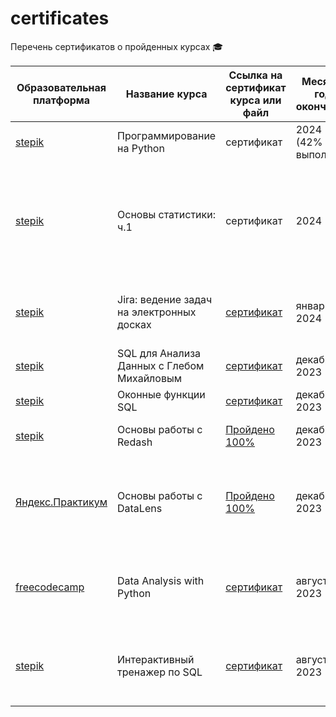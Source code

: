 # certificates
Перечень сертификатов о пройденных курсах 🎓

| Образовательная платформа | Название курса | Ссылка на сертификат курса или файл | Месяц и год окончания | Полученные навыки |
| -------- | -------- | -------- |  -------- |  -------- |
| [stepik](https://stepik.org/course/67/promo) | Программирование на Python  | сертификат |  2024 (42% выпол.) | Python |
| [stepik](https://stepik.org/course/76/promo) | Основы статистики: ч.1  | сертификат |  2024  |  Центральная предельная теорема, cравнение средних, корреляция и регрессия, непараметрические методы, кластерный анализ, линейная регрессия, bootstrap |
| [stepik](https://stepik.org/course/10425/promo) | Jira: ведение задач на электронных досках  | [сертификат](https://github.com/Lisittsa2050/Certificates/blob/main/Сертификаты/stepik_jira_2024.pdf) | январь 2024 | Issue types, Fields, Screens, Workflows, Boards, Notifications, Permissions, Search issues, Filters |
| [stepik](https://stepik.org/course/116332/promo) | SQL для Анализа Данных с Глебом Михайловым | [сертификат](https://github.com/Lisittsa2050/Certificates/blob/main/Сертификаты/SQL_for_data_analysis_Gleb.pdf)| декабрь 2023  | Join, CTE, WinFun, Google Colab, Python |
| [stepik](https://stepik.org/course/63054/promo) | Оконные функции SQL | [сертификат](https://github.com/Lisittsa2050/Certificates/blob/main/Сертификаты/SQL_Windows_Functions.pdf)| декабрь 2023  | Windows Functions |
| [stepik](https://stepik.org/course/70987/promo)| Основы работы с Redash | [Пройдено 100%](https://github.com/Lisittsa2050/Certificates/blob/main/Сертификаты/redash_stepik.pdf) | декабрь 2023 | Сбор и визуализация данных. Создание дашбордов |
| [Яндекс.Практикум](https://cloud.yandex.ru/training/datalens) | Основы работы с DataLens  | [Пройдено 100%](https://github.com/Lisittsa2050/Certificates/blob/main/Сертификаты/DataLens_yandex.pdf) | декабрь 2023 | Построение графиков и чартов. Верстка дашборда и настройка интерактивности. Карты. Доступы (Администрирование). Вычисляемые поля. |
| [freecodecamp](https://www.freecodecamp.org/learn/) | Data Analysis with Python | [сертификат](https://github.com/Lisittsa2050/Certificates/blob/main/Сертификаты/Data_Analysis_with_Python.pdf)  |  август 2023 |  Python (pandas, numpy, matplotlib, seaborn), Reading data from relational databases, Parsing HTML |
| [stepik](https://stepik.org/course/63054/promo) | Интерактивный тренажер по SQL | [сертификат](https://github.com/Lisittsa2050/Certificates/blob/main/Сертификаты/SQL_practice.pdf) | август 2023  | Основы реляционной модели и SQL, запросы SQL к связанным таблицам, базы данных и SQL запросы |

